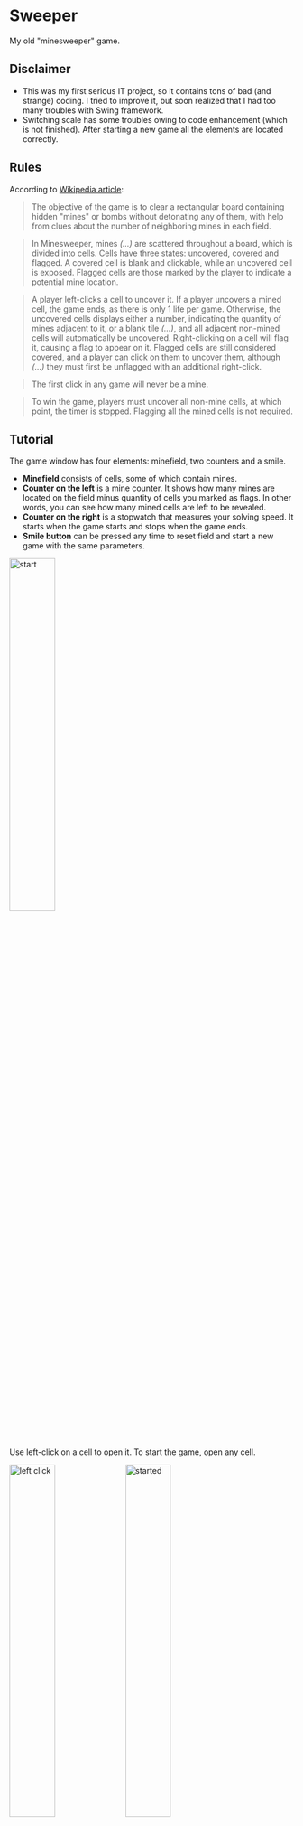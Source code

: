 # Sweeper
My old "minesweeper" game.

## Disclaimer
- This was my first serious IT project, so it contains tons of bad (and strange) coding.
I tried to improve it, but soon realized that I had too many troubles with Swing framework.
- Switching scale has some troubles owing to code enhancement (which is not finished). After starting a new game all the
elements are located correctly.

## Rules
According to [Wikipedia article](https://en.wikipedia.org/wiki/Minesweeper_(video_game)):

> The objective of the game is to clear a rectangular board containing hidden "mines" or bombs without detonating any of
> them, with help from clues about the number of neighboring mines in each field.

> In Minesweeper, mines _(...)_ are scattered throughout a board, which is divided into cells. Cells have three states:
> uncovered, covered and flagged. A covered cell is blank and clickable, while an uncovered cell is exposed. Flagged
> cells are those marked by the player to indicate a potential mine location.

> A player left-clicks a cell to uncover it. If a player uncovers a mined cell, the game ends, as there is only 1 life
> per game. Otherwise, the uncovered cells displays either a number, indicating the quantity of mines adjacent to it, or
> a blank tile _(...)_, and all adjacent non-mined cells will automatically be uncovered. Right-clicking on a cell will
> flag it, causing a flag to appear on it. Flagged cells are still considered covered, and a player can click on them to
> uncover them, although _(...)_ they must first be unflagged with an additional right-click.

> The first click in any game will never be a mine.

> To win the game, players must uncover all non-mine cells, at which point, the timer is stopped. Flagging all
> the mined cells is not required.

## Tutorial

The game window has four elements: minefield, two counters and a smile.

- **Minefield** consists of cells, some of which contain mines.
- **Counter on the left** is a mine counter. It shows how many mines are located on the field minus quantity of cells
you marked as flags. In other words, you can see how many mined cells are left to be revealed.
- **Counter on the right** is a stopwatch that measures your solving speed. It starts when the game starts and stops
when the game ends.
- **Smile button** can be pressed any time to reset field and start a new game with the same parameters.

<img src="screenshots/01_start.png" alt="start" width="40%" />

Use left-click on a cell to open it. To start the game, open any cell.

<img src="screenshots/02_left_click.png" alt="left click" width="40%" /> <img src="screenshots/03_started.png"
    alt="started" width="40%" />

Empty cells (without a digit) are cells that have no adjacent mines. When an empty cell is opened, it opens all the
surrounding cells automatically.

Notice that stopwatch (counter on the right) has started.

A flag appears after right-clicking on a cell:

<img src="screenshots/04_flag.png" alt="flag" width="40%" />

Notice that mine counter (on the left) has decreased by one.

If you marked all adjacent mines for the cell, you can *click this cell with both left and right mouse keys*.
This will open *all the other adjacent cells*.

This function helps to improve your speed a lot! And it works *only if number in the cell is equal to quantity of
flagged cells around it*; so don't be afraid of misclicking or flagging incorrect number of cells.

On images below, this click is being made on "1" cell that is right under the flag:

<img src="screenshots/05_left_right_click.png" alt="left right click" width="40%" /> <img
    src="screenshots/06_left_right_click_2.png" alt="left right click 2" width="40%" />

You uncover all the cells without mines - you win:

<img src="screenshots/07_win.png" alt="win" width="40%" />

You open a cell with mine - you lose:

<img src="screenshots/08_lose.png" alt="lose" width="40%" />

The game has 3 difficulty levels. Switching between them is available from `New game` menu.

<img src="screenshots/09_new_game_menu.png" alt="new game menu" width="40%" />

`Beginner` level is default and has 10x10 field with 10 mines; density is one mine per 10 cells.

`Amateur` level has 16x16 field with 40 mines; density is one mine per 6.4 cells:

<img src="screenshots/10_amateur.png" alt="amateur" width="64%" />

`Expert` level has 30x16 field with 99 mines; density is one mine per 4.85 cells:

<img src="screenshots/11_expert.png" alt="expert" width="100%" />

`Options` item in the menu allows you to change scale:

<img src="screenshots/12_scale_menu.png" alt="scale menu" width="40%" />

The default scale is 200%.

The game has different textures for 150% scale:

<img src="screenshots/13_scale_150.png" alt="scale 150" width="30%" /> <img src="screenshots/14_scale_150_2.png"
    alt="scale 150 2" width="30%" />

From `Options` you can also change your image pack:

<img src="screenshots/15_image_pack_menu.png" alt="image pack menu" width="68%" />

I asked my friend to draw textures for me. He made this *"Battleship"* pack:

<img src="screenshots/16_second_image_pack_1.png" alt="second image pack 1" width="40%" /> <img
    src="screenshots/17_second_image_pack_2.png" alt="second image pack 2" width="40%" />

And of course there's `Cheats` menu:

<img src="screenshots/18_cheats_menu.png" alt="cheats menu" width="40%" />

- `Reset flags` removes all current marks, then detects and sets obvious flags.
- `Open cells` opens all the cells which are obviously safe to open according to the flags.
- `Solve it!` tries its best to pass the game as far as possible.

Unfortunately, these functions became glitchy for now due to my work on improving the code.

## Download
You can download [runnable jar-file](out/artifacts/Sweeper_jar). Current version works with Java 10 on my Mac, but I'm
not sure about Windows. 
